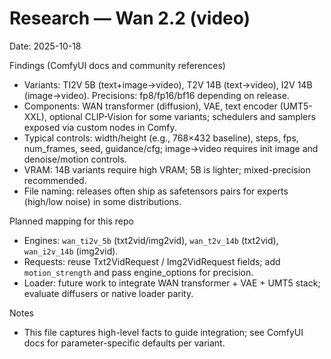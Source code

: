 # Research — Wan 2.2 (video)

Date: 2025-10-18

Findings (ComfyUI docs and community references)
- Variants: TI2V 5B (text+image→video), T2V 14B (text→video), I2V 14B (image→video). Precisions: fp8/fp16/bf16 depending on release.
- Components: WAN transformer (diffusion), VAE, text encoder (UMT5-XXL), optional CLIP-Vision for some variants; schedulers and samplers exposed via custom nodes in Comfy.
- Typical controls: width/height (e.g., 768×432 baseline), steps, fps, num_frames, seed, guidance/cfg; image→video requires init image and denoise/motion controls.
- VRAM: 14B variants require high VRAM; 5B is lighter; mixed-precision recommended.
- File naming: releases often ship as safetensors pairs for experts (high/low noise) in some distributions.

Planned mapping for this repo
- Engines: `wan_ti2v_5b` (txt2vid/img2vid), `wan_t2v_14b` (txt2vid), `wan_i2v_14b` (img2vid).
- Requests: reuse Txt2VidRequest / Img2VidRequest fields; add `motion_strength` and pass engine_options for precision.
- Loader: future work to integrate WAN transformer + VAE + UMT5 stack; evaluate diffusers or native loader parity.

Notes
- This file captures high-level facts to guide integration; see ComfyUI docs for parameter-specific defaults per variant.

